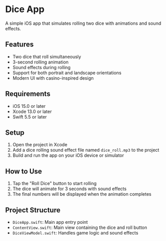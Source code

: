 # Dice App

A simple iOS app that simulates rolling two dice with animations and sound effects.

## Features

- Two dice that roll simultaneously
- 3-second rolling animation
- Sound effects during rolling
- Support for both portrait and landscape orientations
- Modern UI with casino-inspired design

## Requirements

- iOS 15.0 or later
- Xcode 13.0 or later
- Swift 5.5 or later

## Setup

1. Open the project in Xcode
2. Add a dice rolling sound effect file named `dice_roll.mp3` to the project
3. Build and run the app on your iOS device or simulator

## How to Use

1. Tap the "Roll Dice" button to start rolling
2. The dice will animate for 3 seconds with sound effects
3. The final numbers will be displayed when the animation completes

## Project Structure

- `DiceApp.swift`: Main app entry point
- `ContentView.swift`: Main view containing the dice and roll button
- `DiceViewModel.swift`: Handles game logic and sound effects 